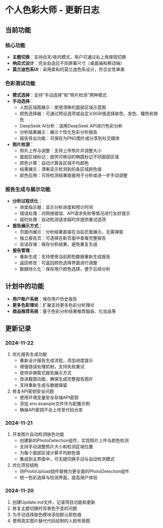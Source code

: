 # 个人色彩大师 - 更新日志

## 当前功能

### 核心功能
- **主题切换**：支持白天/夜间模式，用户可通过右上角按钮切换
- **响应式设计**：完全自适应不同屏幕尺寸（桌面端和移动端）
- **莫兰迪色系UI**：采用柔和的莫兰迪色系设计，符合女性审美

### 色彩测试功能
- **模式选择**：支持"手动选择"和"照片检测"两种模式
- **手动选择**：
  - 人脸区域图展示：使用清晰的面部区域示意图
  - 颜色选择器：可通过预设选项或自定义RGB值选择肤色、发色、瞳色和唇色
  - DeepSeek AI分析：调用DeepSeek API进行色彩分析
  - 分析结果展示：展示个性化色彩分析报告
  - 报告导出功能：可保存为PNG图片或分享到社交媒体
- **照片检测**：
  - 照片上传与调整：支持上传照片并调整大小
  - 面部区域标记：提供可移动的椭圆标记不同面部区域
  - 颜色计算：自动计算各区域平均颜色
  - 结果展示：清晰显示检测到的各区域颜色值
  - 颜色应用：可将检测结果直接用于分析或进一步手动调整

### 报告生成与展示功能
- **分析过程优化**：
  - 进度指示器：显示分析进度和预计时间
  - 错误处理：对网络错误、API请求失败等情况进行友好提示
  - 超时处理：自动检测请求超时并提供重试选项
- **报告展示方式**：
  - 页面内展示：分析结果直接在当前页面展示，无需弹窗
  - 独立报告页：可选择在新页面中查看完整报告
  - 会话存储：保存分析结果，避免重复生成
- **报告管理**：
  - 重新生成：支持使用当前颜色数据重新生成报告
  - 返回修改：可返回颜色选择界面进行调整
  - 数据持久化：保存用户颜色选择，便于后续分析

## 计划中的功能
- **用户账户系统**：保存用户历史报告
- **更多色彩理论**：扩展支持更多色彩分析理论
- **商品推荐系统**：基于色彩分析结果推荐服装、化妆品等

## 更新记录

### 2024-11-22
1. 优化报告生成功能
   - 重新设计报告生成流程，添加进度提示
   - 增强错误处理机制，支持失败重试
   - 提供非弹窗式报告展示方式
   - 改进截图功能，确保生成完整报告图片
   - 支持重新生成与数据保留
2. 修复API密钥安全问题
   - 使用环境变量安全存储API密钥
   - 添加.env.example文件作为配置示例
   - 确保API密钥不会上传至代码仓库

### 2024-11-21
1. 开发图片自动检测肤色功能
   - 创建新的PhotoDetection组件，实现照片上传与颜色检测
   - 支持手动调整照片大小和检测区域位置
   - 为每个面部区域计算平均颜色值
   - 集成到主界面中，可无缝切换手动与自动检测模式
2. 优化项目结构
   - 将PhotoUpload组件替换为更全面的PhotoDetection组件
   - 统一色彩选择与检测界面，提高用户体验

### 2024-11-20
1. 创建Update.md文件，记录项目功能和更新
2. 修复主题切换时背景色不变的问题
3. 为手动选择肤色模块添加默认颜色值
4. 使用真实图片替代代码绘制的人脸布局图 